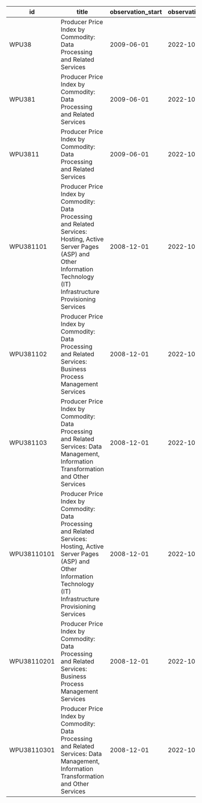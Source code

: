 | id          | title                                                                                                                                                                                  | observation_start   | observation_end   |
|-------------|----------------------------------------------------------------------------------------------------------------------------------------------------------------------------------------|---------------------|-------------------|
| WPU38       | Producer Price Index by Commodity: Data Processing and Related Services                                                                                                                | 2009-06-01          | 2022-10-01        |
| WPU381      | Producer Price Index by Commodity: Data Processing and Related Services                                                                                                                | 2009-06-01          | 2022-10-01        |
| WPU3811     | Producer Price Index by Commodity: Data Processing and Related Services                                                                                                                | 2009-06-01          | 2022-10-01        |
| WPU381101   | Producer Price Index by Commodity: Data Processing and Related Services: Hosting, Active Server Pages (ASP) and Other Information Technology (IT) Infrastructure Provisioning Services | 2008-12-01          | 2022-10-01        |
| WPU381102   | Producer Price Index by Commodity: Data Processing and Related Services: Business Process Management Services                                                                          | 2008-12-01          | 2022-10-01        |
| WPU381103   | Producer Price Index by Commodity: Data Processing and Related Services: Data Management, Information Transformation and Other Services                                                | 2008-12-01          | 2022-10-01        |
| WPU38110101 | Producer Price Index by Commodity: Data Processing and Related Services: Hosting, Active Server Pages (ASP) and Other Information Technology (IT) Infrastructure Provisioning Services | 2008-12-01          | 2022-10-01        |
| WPU38110201 | Producer Price Index by Commodity: Data Processing and Related Services: Business Process Management Services                                                                          | 2008-12-01          | 2022-10-01        |
| WPU38110301 | Producer Price Index by Commodity: Data Processing and Related Services: Data Management, Information Transformation and Other Services                                                | 2008-12-01          | 2022-10-01        |